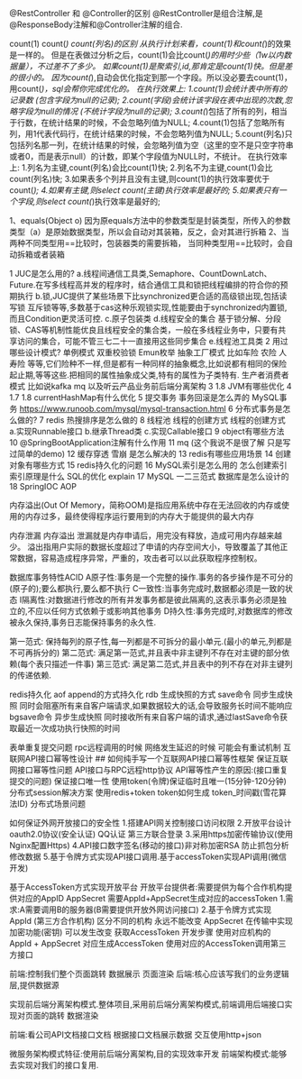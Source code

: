 @RestController 和 @Controller的区别
    @RestController是组合注解,是@ResponseBody注解和@Controller注解的组合.

count(1) count(*) count(列名)的区别
    从执行计划来看，count(1)和count(*)的效果是一样的。 但是在表做过分析之后，count(1)会比count(*)的用时少些（1w以内数据量），不过差不了多少。
    如果count(1)是聚索引,id,那肯定是count(1)快。但是差的很小的。
    因为count(*),自动会优化指定到那一个字段。所以没必要去count(1)，用count(*)，sql会帮你完成优化的。
    在执行效果上:
        1.count(1)会统计表中所有的记录数 (包含字段为null的记录);
        2.count(字段)会统计该字段在表中出现的次数,忽略字段为null的情况 (不统计字段为null的记录);
        3.count(*)包括了所有的列，相当于行数，在统计结果的时候，不会忽略列值为NULL;
        4.count(1)包括了忽略所有列，用1代表代码行，在统计结果的时候，不会忽略列值为NULL;
        5.count(列名)只包括列名那一列，在统计结果的时候，会忽略列值为空（这里的空不是只空字符串或者0，而是表示null）的计数，即某个字段值为NULL时，不统计。
    在执行效率上:
        1.列名为主键,count(列名)会比count(1)快;
        2.列名不为主键,count(1)会比count(列名)快;
        3.如果表多个列并且没有主键,则count(1)的执行效率要优于count(*);
        4.如果有主键,则select count(主键)执行效率是最好的;
        5.如果表只有一个字段,则select count(*)执行效率是最好的;

1、equals(Object o) 因为原equals方法中的参数类型是封装类型，所传入的参数类型（a）是原始数据类型，所以会自动对其装箱，反之，会对其进行拆箱
2、当两种不同类型用==比较时，包装器类的需要拆箱， 当同种类型用==比较时，会自动拆箱或者装箱



1 JUC是怎么用的?
    a.线程间通信工具类,Semaphore、CountDownLatch、Future.在写多线程高并发的程序时，结合通信工具和锁把线程编排的符合你的预期执行
    b.锁,JUC提供了某些场景下比synchronized更合适的高级锁出现,包括读写锁 互斥锁等等,多数基于cas这种乐观锁实现,性能要由于synchronized内置锁,而且Condition更灵活可控.
    c.原子包装类
    d.线程安全的集合 基于锁分解、分段锁、CAS等机制性能优良且线程安全的集合类，一般在多线程业务中，只要有共享访问的集合，可能不管三七二十一直接用这些同步集合
    e.线程池工具类
2 用过哪些设计模式?
    单例模式 双重校验锁 Emun枚举
    抽象工厂模式 比如车险 农险 人寿险 等等,它们险种不一样,但是都有一种同样的抽象概念,比如说都有相同的保险起止期,等等这些.把相同的属性抽象成父类,特有的属性为子类特有.
    生产者消费者模式 比如说kafka mq 以及听云产品业务前后端分离架构
3 1.8 JVM有哪些优化
4 1.7 1.8 currentHashMap有什么优化
5 提交事务 事务回滚是怎么弄的
    MySQL事务
    https://www.runoob.com/mysql/mysql-transaction.html
6 分布式事务是怎么做的?
7 redis 热搜排序是怎么做的
8 线程池 线程的创建方式
    线程的创建方式
        a.实现Runnable接口
        b.继承Thread类
        c.实现Callable接口
9 object有哪些方法
10 @SpringBootApplication注解有什么作用
11 mq (这个我说不是很了解  只是写过简单的demo)
12 缓存穿透 雪崩 是怎么解决的
13 redis有哪些应用场景
14 创建对象有哪些方式
15 redis持久化的问题
16 MySQL索引是怎么用的 怎么创建索引 索引原理是什么  SQL的优化 explain
17 MySQL  一二三范式  数据库是怎么设计的
18 SpringIOC  AOP

内存溢出(Out Of Memory，简称OOM)是指应用系统中存在无法回收的内存或使用的内存过多，最终使得程序运行要用到的内存大于能提供的最大内存

内存泄漏 内存溢出
泄漏就是内存申请后，用完没有释放，造成可用内存越来越少。
溢出指用户实际的数据长度超过了申请的内存空间大小，导致覆盖了其他正常数据，容易造成程序异常，严重的，攻击者可以以此获取程序控制权。

数据库事务特性ACID
	A原子性:事务是一个完整的操作.事务的各步操作是不可分的(原子的);要么都执行,要么都不执行
	C一致性:当事务完成时,数据都必须是一致的状态
	I隔离性:对数据进行修改的所有并发事务都是彼此隔离的,这表示事务必须是独立的,不应以任何方式依赖于或影响其他事务
	D持久性:事务完成时,对数据库的修改被永久保持,事务日志能保持事务的永久性.

第一范式:
    保持每列的原子性,每一列都是不可拆分的最小单元.(最小的单元,列都是不可再拆分的)
第二范式:
    满足第一范式,并且表中非主键列不存在对主键的部分依赖(每个表只描述一件事)
第三范式:
    满足第二范式,并且表中的列不存在对非主键列的传递依赖.

redis持久化
    aof append的方式持久化
    rdb 生成快照的方式
save命令
    同步生成快照 同时会阻塞所有来自客户端请求,如果数据较大的话,会导致服务长时间不能响应
bgsave命令
    异步生成快照 同时接收所有来自客户端的请求,通过lastSave命令获取最近一次成功执行快照的时间

表单重复提交问题
    rpc远程调用的时候 网络发生延迟的时候 可能会有重试机制
互联网API接口幂等性设计 ## 如何纯手写一个互联网API接口幂等性框架
保证互联网接口幂等性问题
API接口与RPC远程http协议
API幂等性产生的原因:(接口重复提交的问题) 保证接口唯一性 使用token(令牌)保证临时且唯一(15分钟-120分钟)
分布式session解决方案 使用redis+token
token如何生成 token_时间戳(雪花算法ID)  分布式场景问题

如何保证外网开放接口的安全性
    1.搭建API网关控制接口访问权限
    2.开放平台设计oauth2.0协议(安全认证) QQ认证 第三方联合登录
    3.采用https加密传输协议(使用Nginx配置Https)
    4.API接口数字签名(移动的接口)非对称加密RSA 防止抓包分析修改数据
    5.基于令牌方式实现API接口调用.基于accessToken实现API调用(微信开发)

基于AccessToken方式实现开放平台
    开放平台提供者:需要提供为每个合作机构提供对应的AppID AppSecret
        需要AppId+AppSecret生成对应的accessToken
    1.需求:A需要调用B的服务器(B需要提供开放外网访问接口)
    2.基于令牌方式实现
    AppId (第三方合作机构) 区分不同的机构 永远不能改变
    AppSecret 在传输中实现加密功能(密钥) 可以发生改变
获取AccessToken 开发步骤
    使用对应机构的 AppId + AppSecret 对应生成AccessToken
    使用对应的AccessToken调用第三方接口


前端:控制我们整个页面跳转 数据展示 页面渲染
后端:核心应该写我们的业务逻辑层,提供数据源

实现前后端分离架构模式.整体项目,采用前后端分离架构模式,前端调用后端接口实现对页面的跳转 数据渲染

前端:看公司API文档接口文档 根据接口文档展示数据
    交互使用http+json

微服务架构模式特征:使用前后端分离架构,目的实现效率开发
前端架构模式:能够去实现对我们的接口复用.

